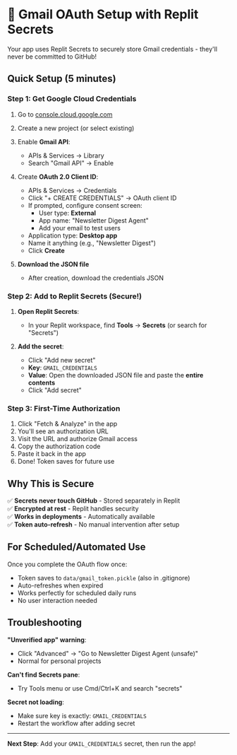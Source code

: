 # 🔐 Gmail OAuth Setup with Replit Secrets

Your app uses Replit Secrets to securely store Gmail credentials - they'll never be committed to GitHub!

## Quick Setup (5 minutes)

### Step 1: Get Google Cloud Credentials

1. Go to [console.cloud.google.com](https://console.cloud.google.com/)
2. Create a new project (or select existing)
3. Enable **Gmail API**:
   - APIs & Services → Library
   - Search "Gmail API" → Enable

4. Create **OAuth 2.0 Client ID**:
   - APIs & Services → Credentials
   - Click "+ CREATE CREDENTIALS" → OAuth client ID
   - If prompted, configure consent screen:
     - User type: **External**
     - App name: "Newsletter Digest Agent"
     - Add your email to test users
   - Application type: **Desktop app**
   - Name it anything (e.g., "Newsletter Digest")
   - Click **Create**

5. **Download the JSON file**
   - After creation, download the credentials JSON

### Step 2: Add to Replit Secrets (Secure!)

1. **Open Replit Secrets**:
   - In your Replit workspace, find **Tools** → **Secrets** (or search for "Secrets")

2. **Add the secret**:
   - Click "Add new secret"
   - **Key**: `GMAIL_CREDENTIALS`
   - **Value**: Open the downloaded JSON file and paste the **entire contents**
   - Click "Add secret"

### Step 3: First-Time Authorization

1. Click "Fetch & Analyze" in the app
2. You'll see an authorization URL
3. Visit the URL and authorize Gmail access
4. Copy the authorization code
5. Paste it back in the app
6. Done! Token saves for future use

## Why This is Secure

✅ **Secrets never touch GitHub** - Stored separately in Replit  
✅ **Encrypted at rest** - Replit handles security  
✅ **Works in deployments** - Automatically available  
✅ **Token auto-refresh** - No manual intervention after setup

## For Scheduled/Automated Use

Once you complete the OAuth flow once:
- Token saves to `data/gmail_token.pickle` (also in .gitignore)
- Auto-refreshes when expired
- Works perfectly for scheduled daily runs
- No user interaction needed

## Troubleshooting

**"Unverified app" warning**: 
- Click "Advanced" → "Go to Newsletter Digest Agent (unsafe)"
- Normal for personal projects

**Can't find Secrets pane**:
- Try Tools menu or use Cmd/Ctrl+K and search "secrets"

**Secret not loading**:
- Make sure key is exactly: `GMAIL_CREDENTIALS`
- Restart the workflow after adding secret

---

**Next Step**: Add your `GMAIL_CREDENTIALS` secret, then run the app!
